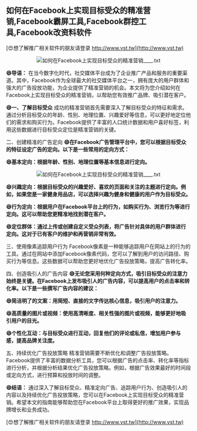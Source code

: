 ## **如何在Facebook上实现目标受众的精准营销,Facebook霸屏工具,Facebook群控工具,Facebook改资料软件**

[😍想了解推广相关软件的朋友请登录 http://www.vst.tw](http://www.vst.tw)

 <center><img src="https://vst.tw/MP4/tuiguang/png/4.png" alt="如何在Facebook上实现目标受众的精准营销____.txt"></center>

**😄导语：**
在当今数字化时代，社交媒体平台成为了企业推广产品和服务的重要渠道。其中，Facebook作为全球最大的社交媒体平台之一，拥有庞大的用户群体和强大的广告投放功能，为企业提供了精准营销的机会。本文将为您介绍如何在Facebook上实现目标受众的精准营销，以帮助您有效推广品牌、吸引潜在客户。

**😄一、了解目标受众**
成功的精准营销首先需要深入了解目标受众的特征和需求。通过分析目标受众的年龄、性别、地理位置、兴趣爱好等信息，可以更好地定位他们的需求和购买行为。Facebook提供了丰富的人口统计数据和用户喜好标签，利用这些数据进行目标受众定位是精准营销的关键。

二、创建精准的广告定向
**😄在Facebook广告管理平台中，您可以根据目标受众的特征设定广告的定向。以下是一些常用的定向方式：**

**😄基本定向：根据年龄、性别、地理位置等基本信息进行定向。**

 <center><img src="https://vst.tw/MP4/tuiguang/png/3.png" alt="如何在Facebook上实现目标受众的精准营销____.txt"></center>

**😄兴趣定向：根据目标受众的兴趣爱好、喜欢的页面和关注的主题进行定向。例如，如果您是一家健身用品店，可以选择兴趣为健身和健康的用户作为目标受众。**

**😄行为定向：根据用户在Facebook平台上的行为，如购买行为、浏览行为等进行定向。这可以帮助您更精准地找到潜在客户。**

**😄定位群体：通过上传或创建自定义受众列表，将广告针对具体的用户群体进行定向。这对于已有客户的维护和再营销非常有效。**

三、使用像素追踪用户行为
Facebook像素是一种能够追踪用户在网站上的行为的工具。通过在网站中添加Facebook像素代码，您可以了解到用户的访问路径、购买行为等信息。这些数据可以帮助您更好地优化广告投放策略，提高广告转化率。

四、创造吸引人的广告内容
**😄无论您采用何种定向方式，吸引目标受众的注意力始终是关键。在Facebook上发布吸引人的广告内容，可以提高用户的点击率和转化率。以下是一些撰写广告内容的建议：**

**😄简洁明了的文案：用简短、直接的文字传达核心信息，吸引用户的注意力。**

**😄高质量的图片或视频：使用高清晰度、相关性强的图片或视频，能够更好地吸引用户的目光。**

**😄个性化互动：与目标受众进行互动，回复他们的评论或私信，增加用户参与感，提高品牌关注度。**

五、持续优化广告投放策略
精准营销需要不断优化和调整广告投放策略。Facebook提供了丰富的数据分析工具，您可以根据广告的点击率、转化率等指标进行分析，并根据分析结果优化广告投放策略。例如，根据广告效果最好的时间段或定向方式，进行预算和投放时间的调整。

**😄结语：**
通过深入了解目标受众、精准定向广告、追踪用户行为、创造吸引人的内容以及持续优化广告投放策略，您可以在Facebook上实现目标受众的精准营销。希望本文的指南能够帮助您在Facebook平台上取得更好的推广效果，实现品牌增长和业务成功。

[😍想了解推广相关软件的朋友请登录 http://www.vst.tw](http://www.vst.tw)



